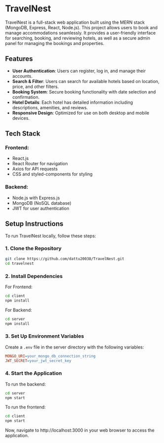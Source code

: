 # TravelNest

TravelNest is a full-stack web application built using the MERN stack (MongoDB, Express, React, Node.js). This project allows users to book and manage accommodations seamlessly. It provides a user-friendly interface for searching, booking, and reviewing hotels, as well as a secure admin panel for managing the bookings and properties.

## Features

* **User Authentication**: Users can register, log in, and manage their accounts.
* **Search & Filter**: Users can search for available hotels based on location, price, and other filters.
* **Booking System**: Secure booking functionality with date selection and confirmation.
* **Hotel Details**: Each hotel has detailed information including descriptions, amenities, and reviews.
* **Responsive Design**: Optimized for use on both desktop and mobile devices.

## Tech Stack

### Frontend:
* React.js
* React Router for navigation
* Axios for API requests
* CSS and styled-components for styling

### Backend:
* Node.js with Express.js
* MongoDB (NoSQL database)
* JWT for user authentication

## Setup Instructions

To run TravelNest locally, follow these steps:

### 1. Clone the Repository
```bash
git clone https://github.com/dattu20038/TravelNest.git
cd travelnest
```

### 2. Install Dependencies

For Frontend:
```bash
cd client
npm install
```

For Backend:
```bash
cd server
npm install
```

### 3. Set Up Environment Variables

Create a `.env` file in the server directory with the following variables:
```makefile
MONGO_URI=your_mongo_db_connection_string
JWT_SECRET=your_jwt_secret_key
```

### 4. Start the Application

To run the backend:
```bash
cd server
npm start
```

To run the frontend:
```bash
cd client
npm start
```

Now, navigate to http://localhost:3000 in your web browser to access the application.
